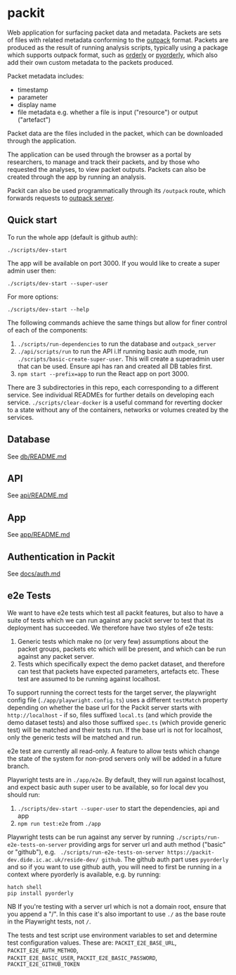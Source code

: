 # packit

Web application for surfacing packet data and metadata. Packets are sets of files with related metadata conforming to the [outpack](https://github.com/mrc-ide/outpack/) format. Packets are produced as the result of running analysis scripts, typically using a package which supports outpack format, such as [orderly](https://github.com/mrc-ide/orderly2) or [pyorderly](https://github.com/mrc-ide/pyorderly), which also add their own custom metadata to the packets produced. 

Packet metadata includes:
- timestamp
- parameter
- display name
- file metadata e.g. whether a file is input ("resource") or output ("artefact")

Packet data are the files included in the packet, which can be downloaded through the application. 

The application can be used through the browser as a portal by researchers, to manage and track their packets, and by those who requested the analyses, to view packet outputs. Packets can also be created through the app by running an analysis. 

Packit can also be used programmatically through its `/outpack` route, which forwards requests to [outpack server](https://github.com/mrc-ide/outpack_server). 

## Quick start

To run the whole app (default is github auth):

```
./scripts/dev-start
```

The app will be available on port 3000. If you would like to create a super admin user then:

```
./scripts/dev-start --super-user
```

For more options:

```
./scripts/dev-start --help
```

The following commands achieve the same things but allow for finer control of each of the components:

1. `./scripts/run-dependencies` to run the database and `outpack_server`
2. `./api/scripts/run` to run the API
   i.If running basic auth mode, run `./scripts/basic-create-super-user`. This will create a superadmin user that can be used. Ensure api has ran and created all DB tables first.
3. `npm start --prefix=app` to run the React app on port 3000.

There are 3 subdirectories in this repo, each corresponding to a different service.
See individual READMEs for further details on developing each service.
`./scripts/clear-docker` is a useful command for reverting docker to a state without any of the containers, networks or volumes created by the services.

## Database

See [db/README.md](https://github.com/mrc-ide/packit/blob/main/db/README.md)

## API

See [api/README.md](https://github.com/mrc-ide/packit/blob/main/api/README.md)

## App

See [app/README.md](https://github.com/mrc-ide/packit/blob/main/app/README.md)

## Authentication in Packit

See [docs/auth.md](docs/auth.md)

## e2e Tests

We want to have e2e tests which test all packit features, but also to have a suite of tests which we can run against any
packit server to test that its deployment has succeeded. We therefore have two styles of e2e tests:
1. Generic tests which make no (or very few) assumptions about the packet groups, packets etc which will be present, and which 
can be run against any packet server. 
2. Tests which specifically expect the demo packet dataset, and therefore can test that packets have expected parameters, 
artefacts etc. These test are assumed to be running against localhost. 

To support running the correct tests for the target server, the playwright config file (`./app/playwright.config.ts`)
uses a different `testMatch` property depending on whether the base url for the Packit server starts with `http://localhost` - 
if so, files suffixed `local.ts` (and which provide the demo dataset tests) and also those suffixed `spec.ts`
(which provide generic test) will be matched and their tests run. If the base url is not for localhost, only the generic
tests will be matched and run. 

e2e test are currently all read-only. A feature to allow tests which change the state of the system for non-prod servers 
only will be added in a future branch. 

Playwright tests are in `./app/e2e`. By default, they will run against localhost, and expect basic auth super user to be
available, so for local dev you should run:
1.  `./scripts/dev-start --super-user` to start the dependencies, api and app
2. `npm run test:e2e` from `./app` 

Playwright tests can be run against any server by running `./scripts/run-e2e-tests-on-server` providing args for server url and auth method
("basic" or "github"), e.g. ` ./scripts/run-e2e-tests-on-server https://packit-dev.dide.ic.ac.uk/reside-dev/ github`.
The github auth part uses `pyorderly` and so if you want to use github auth, you will need to first be 
running in a context where pyorderly is available, e.g. by running:
```
hatch shell 
pip install pyorderly
```

NB If you're testing with a server url which is not a domain root, ensure that you append a "/". In this case it's also 
important to use `./` as the base route in the Playwright tests, not `/`.

The tests and test script use environment variables to set and determine test configuration values. These are:
`PACKIT_E2E_BASE_URL`, 
`PACKIT_E2E_AUTH_METHOD`,  
`PACKIT_E2E_BASIC_USER`, 
`PACKIT_E2E_BASIC_PASSWORD`, 
`PACKIT_E2E_GITHUB_TOKEN`

